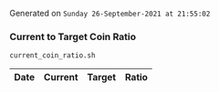 Generated on `Sunday 26-September-2021 at 21:55:02`

### Current to Target Coin Ratio
`current_coin_ratio.sh`

Date|Current|Target|Ratio
---|---|---|---
